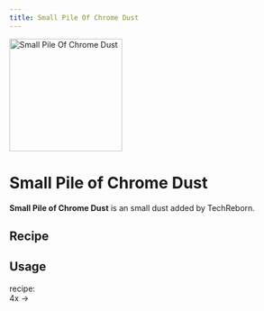 ```yaml
---
title: Small Pile Of Chrome Dust
---
```


<img src="/img/items/small_piles/small_pile_of_chrome_dust.png" alt="Small Pile Of Chrome Dust" width="200"/>

# Small Pile of Chrome Dust

**Small Pile of Chrome Dust** is an small dust added by TechReborn.

## Recipe

<CraftingTable recipe="input air air air input air techreborn:chrome_dust air input air air air output techreborn:small_pile_of_chrome_dust,4"/>

## Usage

<CraftingTable recipe="input techreborn:small_pile_of_chrome_dust techreborn:small_pile_of_chrome_dust air input techreborn:small_pile_of_chrome_dust techreborn:small_pile_of_chrome_dust air input air air air output techreborn:chrome_dust"/>

<McItem slug="techreborn:blast_furnace" inline={true}/> recipe:  
4x <McItem slug="techreborn:small_pile_of_chrome_dust" inline={true}/> → <McItem slug="techreborn:chrome_ingot" inline={true}/>
